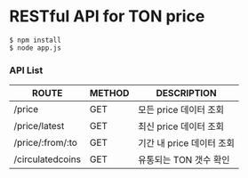 # RESTful API for TON price

```
$ npm install
$ node app.js
```

### API List
| ROUTE                     | METHOD | DESCRIPTION               |
|---------------------------|--------|---------------------------|
| /price                | GET    | 모든 price 데이터 조회        |
| /price/latest               | GET    | 최신 price 데이터 조회        |
| /price/:from/:to               | GET    | 기간 내 price 데이터 조회        |
| /circulatedcoins               | GET    | 유통되는 TON 갯수 확인        |
